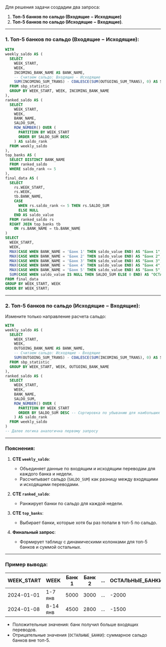 Для решения задачи создадим два запроса:  
1) **Топ-5 банков по сальдо (Входящие − Исходящие)**  
2) **Топ-5 банков по сальдо (Исходящие − Входящие)**.

---

### **1. Топ-5 банков по сальдо (Входящие − Исходящие):**
```sql
WITH
weekly_saldo AS (
  SELECT 
    WEEK_START,
    WEEK,
    INCOMING_BANK_NAME AS BANK_NAME,
    -- Считаем сальдо: Входящие - Исходящие
    SUM(INCOMING_SUM_TRANS) - COALESCE(SUM(OUTGOING_SUM_TRANS), 0) AS SALDO_SUM
  FROM sbp_statistic
  GROUP BY WEEK_START, WEEK, INCOMING_BANK_NAME
),
ranked_saldo AS (
  SELECT 
    WEEK_START,
    WEEK,
    BANK_NAME,
    SALDO_SUM,
    ROW_NUMBER() OVER (
      PARTITION BY WEEK_START 
      ORDER BY SALDO_SUM DESC
    ) AS saldo_rank
  FROM weekly_saldo
),
top_banks AS (
  SELECT DISTINCT BANK_NAME
  FROM ranked_saldo
  WHERE saldo_rank <= 5
),
final_data AS (
  SELECT
    rs.WEEK_START,
    rs.WEEK,
    tb.BANK_NAME,
    CASE 
      WHEN rs.saldo_rank <= 5 THEN rs.SALDO_SUM 
      ELSE NULL 
    END AS saldo_value
  FROM ranked_saldo rs
  RIGHT JOIN top_banks tb 
    ON rs.BANK_NAME = tb.BANK_NAME
)
SELECT
  WEEK_START,
  WEEK,
  MAX(CASE WHEN BANK_NAME = 'Банк 1' THEN saldo_value END) AS "Банк 1",
  MAX(CASE WHEN BANK_NAME = 'Банк 2' THEN saldo_value END) AS "Банк 2",
  MAX(CASE WHEN BANK_NAME = 'Банк 3' THEN saldo_value END) AS "Банк 3",
  MAX(CASE WHEN BANK_NAME = 'Банк 4' THEN saldo_value END) AS "Банк 4",
  MAX(CASE WHEN BANK_NAME = 'Банк 5' THEN saldo_value END) AS "Банк 5",
  SUM(CASE WHEN saldo_value IS NULL THEN SALDO_SUM ELSE 0 END) AS "ОСТАЛЬНЫЕ_БАНКИ"
FROM final_data
GROUP BY WEEK_START, WEEK
ORDER BY WEEK_START;
```

---

### **2. Топ-5 банков по сальдо (Исходящие − Входящие):**
Измените только направление расчета сальдо:
```sql
WITH
weekly_saldo AS (
  SELECT 
    WEEK_START,
    WEEK,
    OUTGOING_BANK_NAME AS BANK_NAME,
    -- Считаем сальдо: Исходящие - Входящие
    SUM(OUTGOING_SUM_TRANS) - COALESCE(SUM(INCOMING_SUM_TRANS), 0) AS SALDO_SUM
  FROM sbp_statistic
  GROUP BY WEEK_START, WEEK, OUTGOING_BANK_NAME
),
ranked_saldo AS (
  SELECT 
    WEEK_START,
    WEEK,
    BANK_NAME,
    SALDO_SUM,
    ROW_NUMBER() OVER (
      PARTITION BY WEEK_START 
      ORDER BY SALDO_SUM DESC -- Сортировка по убыванию для наибольших отрицательных значений
    ) AS saldo_rank
  FROM weekly_saldo
)
-- Далее логика аналогична первому запросу
```

---

### **Пояснения:**
1. **CTE `weekly_saldo`**:
   - Объединяет данные по входящим и исходящим переводам для каждого банка и недели.
   - Рассчитывает сальдо (`SALDO_SUM`) как разницу между входящими и исходящими переводами.

2. **CTE `ranked_saldo`**:
   - Ранжирует банки по сальдо для каждой недели.

3. **CTE `top_banks`**:
   - Выбирает банки, которые хотя бы раз попали в топ-5 по сальдо.

4. **Финальный запрос**:
   - Формирует таблицу с динамическими колонками для топ-5 банков и суммой остальных.

---

### **Пример вывода:**
| WEEK_START | WEEK       | Банк 1 | Банк 2 | ... | ОСТАЛЬНЫЕ_БАНКИ |
|------------|------------|--------|--------|-----|------------------|
| 2024-01-01 | 1-7 янв    | 5000   | 3000   | ... | -2000            |
| 2024-01-08 | 8-14 янв   | 4500   | 2800   | ... | -1500            |

- Положительные значения: банк получил больше входящих переводов.
- Отрицательные значения (`ОСТАЛЬНЫЕ_БАНКИ`): суммарное сальдо банков вне топ-5.
